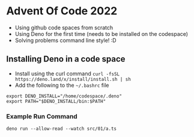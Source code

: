 # Advent Of Code 2022

- Using github code spaces from scratch
- Using Deno for the first time (needs to be installed on the codespace)
- Solving problems command line style! :D

## Installing Deno in a code space 
- Install using the curl command `curl -fsSL https://deno.land/x/install/install.sh | sh`
- Add the following to the `~/.bashrc` file
```
export DENO_INSTALL="/home/codespace/.deno"
export PATH="$DENO_INSTALL/bin:$PATH"
```

### Example Run Command
`deno run --allow-read --watch src/01/a.ts`